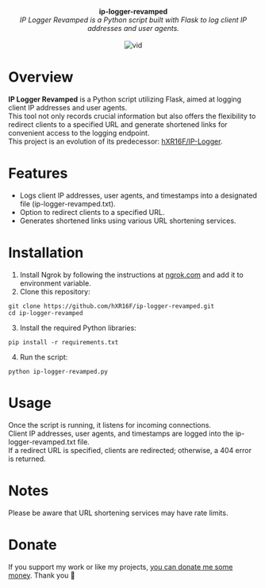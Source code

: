 <p align="center">
	<b>ip-logger-revamped</b>
	<br>
  <i>IP Logger Revamped is a Python script built with Flask to log client IP addresses and user agents.</i>
	<br><br><img alt="vid" src="https://github.com/hXR16F/ip-logger-revamped/assets/48186982/9ac3c0cf-c1e2-4dfd-b298-20ce0d380919">
</p>

# Overview
**IP Logger Revamped** is a Python script utilizing Flask, aimed at logging client IP addresses and user agents.\
This tool not only records crucial information but also offers the flexibility to redirect clients to a specified URL and generate shortened links for convenient access to the logging endpoint.\
This project is an evolution of its predecessor: [hXR16F/IP-Logger](https://github.com/hXR16F/IP-Logger).

# Features
* Logs client IP addresses, user agents, and timestamps into a designated file (ip-logger-revamped.txt).
* Option to redirect clients to a specified URL.
* Generates shortened links using various URL shortening services.

# Installation
1. Install Ngrok by following the instructions at [ngrok.com](https://ngrok.com) and add it to environment variable.
2. Clone this repository:
```
git clone https://github.com/hXR16F/ip-logger-revamped.git
cd ip-logger-revamped
```
3. Install the required Python libraries:
```
pip install -r requirements.txt
```
4. Run the script:
```
python ip-logger-revamped.py
```

# Usage
Once the script is running, it listens for incoming connections.\
Client IP addresses, user agents, and timestamps are logged into the ip-logger-revamped.txt file.\
If a redirect URL is specified, clients are redirected; otherwise, a 404 error is returned.

# Notes
Please be aware that URL shortening services may have rate limits.

# Donate
If you support my work or like my projects, [you can donate me some money](https://github.com/hXR16F/donate/blob/master/README.md). Thank you 💙
